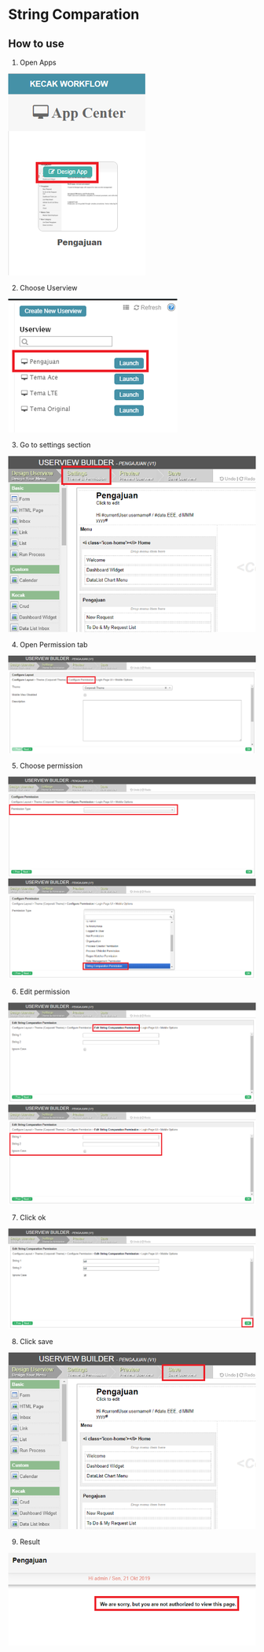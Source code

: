 # String Comparation

## How to use

1. Open Apps

<img src="https://raw.githubusercontent.com/kinnara-digital-studio/kecak-workflow/master/docs/assets/comparation_openApps.png" alt="" />


2. Choose Userview

<img src="https://raw.githubusercontent.com/kinnara-digital-studio/kecak-workflow/master/docs/assets/comparation_chooseUI.png" alt="" />


3. Go to settings section


<img src="https://raw.githubusercontent.com/kinnara-digital-studio/kecak-workflow/master/docs/assets/comparation_openSettings.png" alt="" />


4. Open Permission tab

<img src="https://raw.githubusercontent.com/kinnara-digital-studio/kecak-workflow/master/docs/assets/comparation_openConfigurePermission.png" alt="" />


5. Choose permission

<img src="https://raw.githubusercontent.com/kinnara-digital-studio/kecak-workflow/master/docs/assets/comparation_choosePermission.png" alt="" />

<img src="https://raw.githubusercontent.com/kinnara-digital-studio/kecak-workflow/master/docs/assets/comparation_choosePermission2.png" alt="" />


6. Edit permission

<img src="https://raw.githubusercontent.com/kinnara-digital-studio/kecak-workflow/master/docs/assets/comparation_nextTab.png" alt="" />


<img src="https://raw.githubusercontent.com/kinnara-digital-studio/kecak-workflow/master/docs/assets/comparation_fillFieldComparation.png" alt="" />


7. Click ok

<img src="https://raw.githubusercontent.com/kinnara-digital-studio/kecak-workflow/master/docs/assets/comparation_ok.png" alt="" />


8. Click save

<img src="https://raw.githubusercontent.com/kinnara-digital-studio/kecak-workflow/master/docs/assets/comparation_save.png" alt="" />


9. Result

<img src="https://raw.githubusercontent.com/kinnara-digital-studio/kecak-workflow/master/docs/assets/comparation_notification.png" alt="" />


